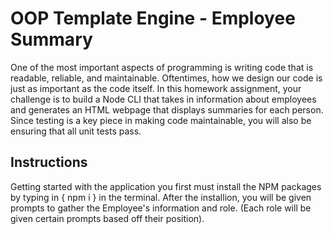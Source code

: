 <h1>OOP Template Engine - Employee Summary</h1>
  One of the most important aspects of programming is writing code that is readable, reliable, and maintainable. Oftentimes, how we design our code is just as important as the code itself. In this homework assignment, your challenge is to build a Node CLI that takes in information about employees and generates an HTML webpage that displays summaries for each person. Since testing is a key piece in making code maintainable, you will also be ensuring that all unit tests pass.
  
  <h2>Instructions</h2>
    Getting started with the application you first must install the NPM packages by typing in { npm i } in the terminal.
  After the installion, you will be given prompts to gather the Employee's information and role. (Each role will be given       certain prompts based off their position).
  
  
